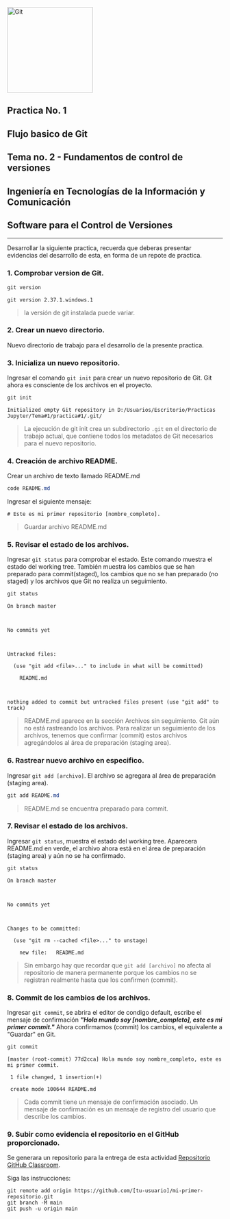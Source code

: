 <img src="https://upload.wikimedia.org/wikipedia/commons/thumb/e/e0/Git-logo.svg/1024px-Git-logo.svg.png" alt="Git" width="200"/>

## Practica No. 1
## Flujo basico de Git
## Tema no. 2 - Fundamentos de control de versiones
## Ingeniería en Tecnologías de la Información y Comunicación
## Software para el Control de Versiones

---

Desarrollar la siguiente practica, recuerda que deberas presentar evidencias del desarrollo de esta, en forma de un repote de practica.

### 1. Comprobar version de Git.


```C#
git version
```

    git version 2.37.1.windows.1



> la versión de git instalada puede variar.

### 2. Crear un nuevo directorio.
Nuevo directorio de trabajo para el desarrollo de la presente practica.

### 3. Inicializa un nuevo repositorio.

Ingresar el comando `git init` para crear un nuevo repositorio de Git. Git ahora es consciente de los archivos en el proyecto. 


```C#
git init
```

    Initialized empty Git repository in D:/Usuarios/Escritorio/Practicas Jupyter/Tema#1/practica#1/.git/



> La ejecución de git init crea un subdirectorio `.git` en el directorio de trabajo actual, que contiene todos los metadatos de Git necesarios para el nuevo repositorio.

### 4. Creación de archivo README.
Crear un archivo de texto llamado README.md


```C#
code README.md
```

Ingresar el siguiente mensaje:

```
# Este es mi primer repositorio [nombre_completo].
```

> Guardar archivo README.md

### 5. Revisar el estado de los archivos.
Ingresar `git status` para comprobar el estado.
Este comando muestra el estado del working tree. También muestra los cambios que se han preparado para commit(staged), los cambios que no se han preparado (no staged) y los archivos que Git no realiza un seguimiento.


```C#
git status
```

    On branch master

    

    No commits yet

    

    Untracked files:

      (use "git add <file>..." to include in what will be committed)

    	README.md

    

    nothing added to commit but untracked files present (use "git add" to track)



> README.md aparece en la sección Archivos sin seguimiento. Git aún no está rastreando los archivos. Para realizar un seguimiento de los archivos, tenemos que confirmar (commit) estos archivos agregándolos al área de preparación (staging area).

### 6. Rastrear nuevo archivo en especifico.
Ingresar `git add [archivo]`. El archivo se agregara al área de preparación (staging area).


```C#
git add README.md
```

> README.md se encuentra preparado para commit.

### 7. Revisar el estado de los archivos.
Ingresar `git status`, muestra el estado del working tree. Aparecera README.md en verde, el archivo ahora está en el área de preparación (staging area) y aún no se ha confirmado.


```C#
git status
```

    On branch master

    

    No commits yet

    

    Changes to be committed:

      (use "git rm --cached <file>..." to unstage)

    	new file:   README.md

    



> Sin embargo hay que recordar que `git add [archivo]` no afecta al repositorio de manera permanente porque los cambios no se registran realmente hasta que los confirmen (commit).

### 8. Commit de los cambios de los archivos.
Ingresar `git commit`, se abrira el editor de condigo default, escribe el mensaje de confirmación ***"Hola mundo soy [nombre_completo], este es mi primer commit."***
Ahora confirmamos (commit) los cambios, el equivalente a "Guardar" en Git. 


```C#
git commit
```

    [master (root-commit) 77d2cca] Hola mundo soy nombre_completo, este es mi primer commit.

     1 file changed, 1 insertion(+)

     create mode 100644 README.md



>  Cada commit tiene un mensaje de confirmación asociado. Un mensaje de confirmación es un mensaje de registro del usuario que describe los cambios.

### 9. Subir como evidencia el repositorio en el GitHub proporcionado.

Se generara un repositorio para la entrega de esta actividad
[Repositorio GitHub Classroom](https://classroom.github.com/a/q-NteS-8). 

Siga las instrucciones:

```
git remote add origin https://github.com/[tu-usuario]/mi-primer-repositorio.git
git branch -M main
git push -u origin main
```
